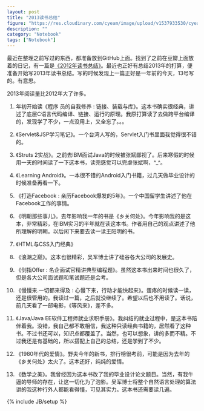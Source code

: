 ```yaml
---
layout: post
title: "2013读书总结"
figure: "https://res.cloudinary.com/cyeam/image/upload/v1537933530/cyeam/%E6%98%8E%E6%9C%9D%E9%82%A3%E4%BA%9B%E4%BA%8B%E5%84%BF.jpg"
description: ""
category: "Notebook"
tags: ["Notebook"]
---
```


最近在整理之前写过的东西，都准备放到GitHub上面。找到了之前在豆瓣上面放着的日记，有一篇是[《2012年读书总结》](/notebook/2013/01/13/2012_reading)。最近也正好有总结2013年的打算，便准备开始写2013年读书总结。写的时候发现上一篇正好是一年前的今天，13号写的。有意思。

2013年阅读量比2012年大了许多。

1. 年初开始读《程序
员的自我修养 : 链接、装载与库》。这本书确实很经典，讲述了底层C语言代码编译、链接、运行的原理。我原打算读了去做跨平台编译的，发现学了不少，一点没用上，又全忘了。。。

2. 《Servlet&JSP学习笔记》。一个台湾人写的，Servlet入门书里面我觉得很不错的。
3. 《Struts 2实战》。之前去IBM面试Java的时候被张斌鄙视了。后来寒假的时候用一天的时间读了一下这本书，读完感觉可以完虐张斌啊，^_^。
4. 《Learning Android》。一本很不错的Android入门书籍，过几天做毕业设计的时候准备再看一下。
5. 《打造Facebook : 亲历Facebook爆发的5年》。一个中国留学生讲述了他在Facebook工作的事情。
6. 《明朝那些事儿》。去年影响我一年的书是《乡关何处》。今年影响我的是这本，非常精彩，在IBM实习的半年就在读这本书。作者用自己的观点讲述了他所理解的明朝。以后闲下来要去读一读王阳明的书。
7. 《HTML与CSS入门经典》
8. 《浪潮之巅》。这本也很精彩，吴军博士讲了硅谷各大公司的发展史。
9. 《剑指Offer : 名企面试官精讲典型编程题》。虽然这本书出来时间也很久了，但是各大公司面试题和笔试题还是会考。
10. 《慢慢来.一切都来得及 : 心慢下来，行动才能快起来》。蛋疼的时候读一读，还是很管用的。我读过一篇，之后就没继续了。希望以后也不用读了。话说，前几天看了一部电影，《等风来》，差不多。
11. 《Java/Java EE软件工程师就业求职手册》。我纠结的就业过程中，是这本书陪伴着我。没错，我自己都不敢相信，我这种只读经典书籍的，居然看了这种书。不过书还可以，知识点都覆盖了。当然，也可以想象，讲的多而不精。不过我还是有基础的，所以搭配上自己的总结，还是学到了不少。
12. 《1980年代的爱情》。野夫今年的新书，排行榜很考前，可能是因为去年的《乡关何处》太火了。这本还好，纯纯的爱情。
13. 《数学之美》。我曾经因为这本书改了我的毕业设计论文题目。当然，有我牛逼的导师的存在，让这一切化为了泡影。吴军博士将整个自然语言处理的算法讲的我这种行外人都能看得懂，可见其实力。这本书还需要读几遍。

<script type="text/javascript" src="https://www.douban.com/service/badge/ZidaneLi/?selection=latest&amp;picsize=medium&amp;show=collection&amp;n=20&amp;cat=book&amp;columns=5"></script>

{% include JB/setup %}